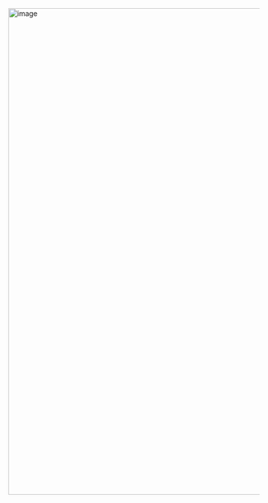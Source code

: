 <img width="975" alt="image" src="https://user-images.githubusercontent.com/16336623/187711130-f37a623d-aee7-409f-9b6c-b4d2a41a40dc.png">
